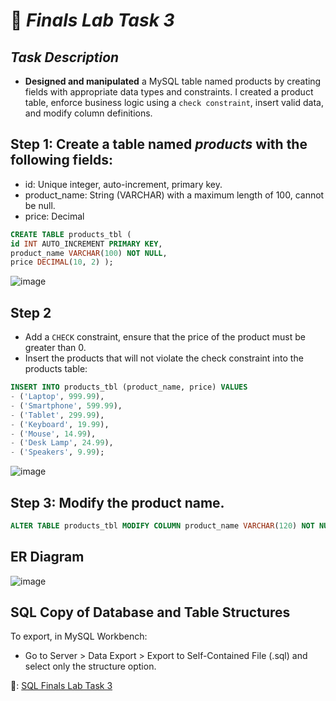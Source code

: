# 🧠 *Finals Lab Task 3*
## *Task Description*
- **Designed and manipulated** a MySQL table named products by creating fields with appropriate data types and constraints. I created a product table, enforce business logic using a `check constraint`, insert valid data, and modify column definitions.

## Step 1: Create a table named *products* with the following fields:
- id: Unique integer, auto-increment, primary key.
- product_name: String (VARCHAR) with a maximum length of 100, cannot be null.
- price: Decimal

```sql
CREATE TABLE products_tbl ( 
id INT AUTO_INCREMENT PRIMARY KEY, 
product_name VARCHAR(100) NOT NULL, 
price DECIMAL(10, 2) ); 
```

![image](https://github.com/user-attachments/assets/6ab2ce8a-a024-4003-86f7-b2f717a090e5)

## Step 2
- Add a `CHECK` constraint, ensure that the price of the product must be greater than 0.
- Insert the products that will not violate the check constraint into the products table:

```sql
INSERT INTO products_tbl (product_name, price) VALUES
- ('Laptop', 999.99),
- ('Smartphone', 599.99),
- ('Tablet', 299.99),
- ('Keyboard', 19.99),
- ('Mouse', 14.99),
- ('Desk Lamp', 24.99),
- ('Speakers', 9.99); 
```

![image](https://github.com/user-attachments/assets/165e8052-2168-43ef-acbb-c69bbd9be982)

## Step 3: Modify the product name.
```sql
ALTER TABLE products_tbl MODIFY COLUMN product_name VARCHAR(120) NOT NULL; 
```

## ER Diagram
![image](https://github.com/user-attachments/assets/6919c29d-d6af-4a90-a4e2-b37cbab3a4bb)

## SQL Copy of Database and Table Structures
To export, in MySQL Workbench:
- Go to Server > Data Export > Export to Self-Contained File (.sql) and select only the structure option.

📍: [SQL Finals Lab Task 3](https://github.com/ryyyysoul/EDMPortfolio/blob/main/Finals%20Task%203/Finals%20Lab%20Task%203.sql)
